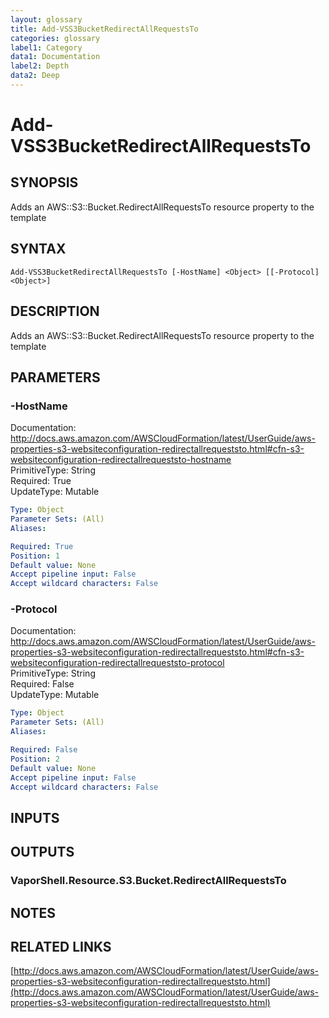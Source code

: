```yaml
---
layout: glossary
title: Add-VSS3BucketRedirectAllRequestsTo
categories: glossary
label1: Category
data1: Documentation
label2: Depth
data2: Deep
---
```


# Add-VSS3BucketRedirectAllRequestsTo

## SYNOPSIS
Adds an AWS::S3::Bucket.RedirectAllRequestsTo resource property to the template

## SYNTAX

```
Add-VSS3BucketRedirectAllRequestsTo [-HostName] <Object> [[-Protocol] <Object>]
```

## DESCRIPTION
Adds an AWS::S3::Bucket.RedirectAllRequestsTo resource property to the template

## PARAMETERS

### -HostName
Documentation: http://docs.aws.amazon.com/AWSCloudFormation/latest/UserGuide/aws-properties-s3-websiteconfiguration-redirectallrequeststo.html#cfn-s3-websiteconfiguration-redirectallrequeststo-hostname    
PrimitiveType: String    
Required: True    
UpdateType: Mutable

```yaml
Type: Object
Parameter Sets: (All)
Aliases: 

Required: True
Position: 1
Default value: None
Accept pipeline input: False
Accept wildcard characters: False
```

### -Protocol
Documentation: http://docs.aws.amazon.com/AWSCloudFormation/latest/UserGuide/aws-properties-s3-websiteconfiguration-redirectallrequeststo.html#cfn-s3-websiteconfiguration-redirectallrequeststo-protocol    
PrimitiveType: String    
Required: False    
UpdateType: Mutable

```yaml
Type: Object
Parameter Sets: (All)
Aliases: 

Required: False
Position: 2
Default value: None
Accept pipeline input: False
Accept wildcard characters: False
```

## INPUTS

## OUTPUTS

### VaporShell.Resource.S3.Bucket.RedirectAllRequestsTo

## NOTES

## RELATED LINKS

[http://docs.aws.amazon.com/AWSCloudFormation/latest/UserGuide/aws-properties-s3-websiteconfiguration-redirectallrequeststo.html](http://docs.aws.amazon.com/AWSCloudFormation/latest/UserGuide/aws-properties-s3-websiteconfiguration-redirectallrequeststo.html)

